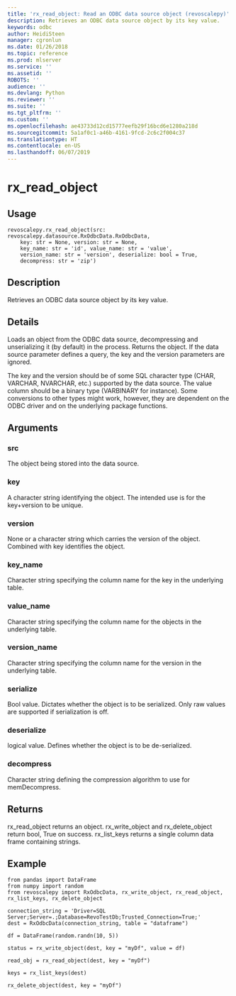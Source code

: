 ```yaml
---
title: 'rx_read_object: Read an ODBC data source object (revoscalepy)'
description: Retrieves an ODBC data source object by its key value.
keywords: odbc
author: HeidiSteen
manager: cgronlun
ms.date: 01/26/2018
ms.topic: reference
ms.prod: mlserver
ms.service: ''
ms.assetid: ''
ROBOTS: ''
audience: ''
ms.devlang: Python
ms.reviewer: ''
ms.suite: ''
ms.tgt_pltfrm: ''
ms.custom: ''
ms.openlocfilehash: ae43733d12cd15777eefb29f16bcd6e1280a218d
ms.sourcegitcommit: 5a1af0c1-a46b-4161-9fcd-2c6c2f004c37
ms.translationtype: HT
ms.contentlocale: en-US
ms.lasthandoff: 06/07/2019
---
```

# <a name="rxreadobject"></a>rx_read_object


 


## <a name="usage"></a>Usage



```
revoscalepy.rx_read_object(src: revoscalepy.datasource.RxOdbcData.RxOdbcData,
    key: str = None, version: str = None,
    key_name: str = 'id', value_name: str = 'value',
    version_name: str = 'version', deserialize: bool = True,
    decompress: str = 'zip')
```





## <a name="description"></a>Description

Retrieves an ODBC data source object by its key value.


## <a name="details"></a>Details

Loads an object from the ODBC data source, decompressing and unserializing it (by default) in the process.
Returns the object. If the data source parameter defines a query, the key and the version parameters are ignored.

The key and the version should be of some SQL character type (CHAR, VARCHAR, NVARCHAR, etc.) supported by the data source. The value column should be a binary type (VARBINARY for instance). Some conversions to other types might work, however, they are dependent on the ODBC driver and on the underlying package functions.


## <a name="arguments"></a>Arguments


### <a name="src"></a>src

The object being stored into the data source.


### <a name="key"></a>key

A character string identifying the object. The intended use is for the key+version to be unique.


### <a name="version"></a>version

None or a character string which carries the version of the object. Combined with key identifies the object.


### <a name="keyname"></a>key_name

Character string specifying the column name for the key in the underlying table.


### <a name="valuename"></a>value_name

Character string specifying the column name for the objects in the underlying table.


### <a name="versionname"></a>version_name

Character string specifying the column name for the version in the underlying table.


### <a name="serialize"></a>serialize

Bool value. Dictates whether the object is to be serialized. Only raw values are supported if serialization is off.


### <a name="deserialize"></a>deserialize

logical value. Defines whether the object is to be de-serialized.


### <a name="decompress"></a>decompress

Character string defining the compression algorithm to use for memDecompress.


## <a name="returns"></a>Returns

rx_read_object returns an object. rx_write_object and rx_delete_object return bool, True on success. rx_list_keys returns a single column data frame containing strings.


## <a name="example"></a>Example



```
from pandas import DataFrame
from numpy import random
from revoscalepy import RxOdbcData, rx_write_object, rx_read_object, rx_list_keys, rx_delete_object

connection_string = 'Driver=SQL Server;Server=.;Database=RevoTestDb;Trusted_Connection=True;'
dest = RxOdbcData(connection_string, table = "dataframe")

df = DataFrame(random.randn(10, 5))

status = rx_write_object(dest, key = "myDf", value = df)

read_obj = rx_read_object(dest, key = "myDf")

keys = rx_list_keys(dest)

rx_delete_object(dest, key = "myDf")
```

